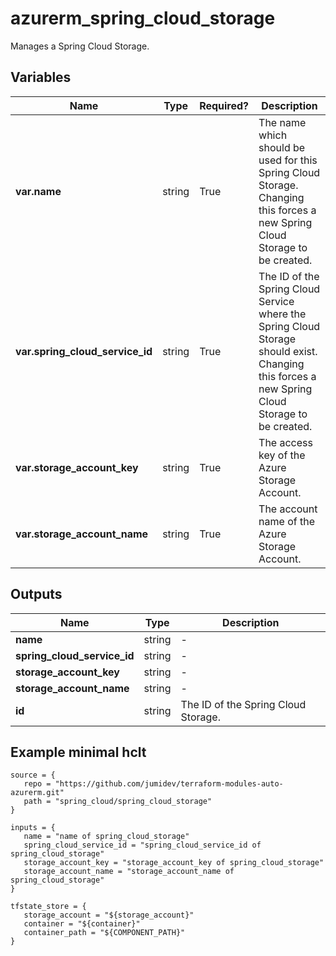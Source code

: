 # azurerm_spring_cloud_storage

Manages a Spring Cloud Storage.

## Variables

| Name | Type | Required? |  Description |
| ---- | ---- | --------- |  ----------- |
| **var.name** | string | True | The name which should be used for this Spring Cloud Storage. Changing this forces a new Spring Cloud Storage to be created. | 
| **var.spring_cloud_service_id** | string | True | The ID of the Spring Cloud Service where the Spring Cloud Storage should exist. Changing this forces a new Spring Cloud Storage to be created. | 
| **var.storage_account_key** | string | True | The access key of the Azure Storage Account. | 
| **var.storage_account_name** | string | True | The account name of the Azure Storage Account. | 



## Outputs

| Name | Type | Description |
| ---- | ---- | --------- | 
| **name** | string  | - | 
| **spring_cloud_service_id** | string  | - | 
| **storage_account_key** | string  | - | 
| **storage_account_name** | string  | - | 
| **id** | string  | The ID of the Spring Cloud Storage. | 

## Example minimal hclt

```hcl
source = {
   repo = "https://github.com/jumidev/terraform-modules-auto-azurerm.git" 
   path = "spring_cloud/spring_cloud_storage" 
}

inputs = {
   name = "name of spring_cloud_storage" 
   spring_cloud_service_id = "spring_cloud_service_id of spring_cloud_storage" 
   storage_account_key = "storage_account_key of spring_cloud_storage" 
   storage_account_name = "storage_account_name of spring_cloud_storage" 
}

tfstate_store = {
   storage_account = "${storage_account}" 
   container = "${container}" 
   container_path = "${COMPONENT_PATH}" 
}


```